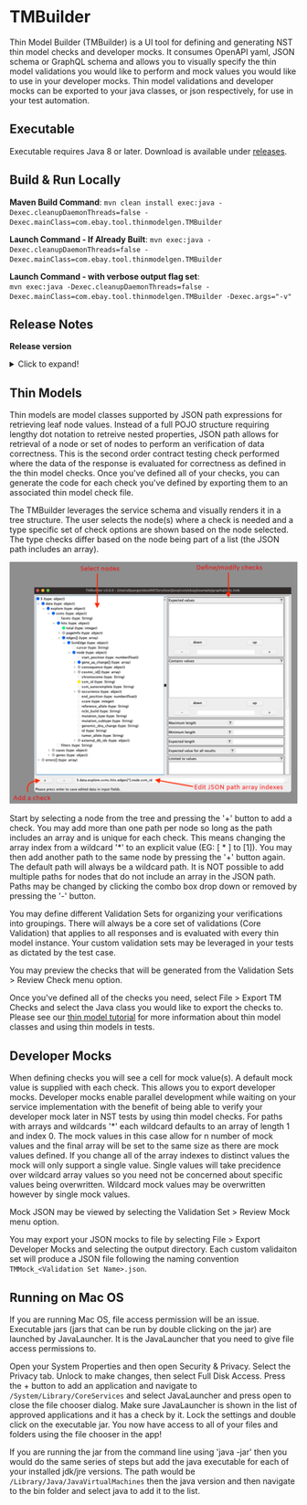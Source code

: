 # TMBuilder
Thin Model Builder (TMBuilder) is a UI tool for defining and generating NST thin model checks and developer mocks. It consumes OpenAPI yaml, JSON schema or GraphQL schema and allows you to visually specify the thin model validations you would like to perform and mock values you would like to use in your developer mocks. Thin model validations and developer mocks can be exported to your java classes, or json respectively, for use in your test automation.  

## Executable

Executable requires Java 8 or later. Download is available under [releases](https://github.com/eBay/NSTSuite/releases).

## Build & Run Locally

**Maven Build Command**:
`mvn clean install exec:java -Dexec.cleanupDaemonThreads=false -Dexec.mainClass=com.ebay.tool.thinmodelgen.TMBuilder`  

**Launch Command - If Already Built**:
`mvn exec:java -Dexec.cleanupDaemonThreads=false -Dexec.mainClass=com.ebay.tool.thinmodelgen.TMBuilder`  

**Launch Command - with verbose output flag set**:  
`mvn exec:java -Dexec.cleanupDaemonThreads=false -Dexec.mainClass=com.ebay.tool.thinmodelgen.TMBuilder -Dexec.args="-v"`

## Release Notes

**Release version**  
<details>
  <summary>Click to expand!</summary>
  
| Version  | Notes                                                                                                                                                                                                                                                                                                                                                                                                                                                                                                  |
|---|--------------------------------------------------------------------------------------------------------------------------------------------------------------------------------------------------------------------------------------------------------------------------------------------------------------------------------------------------------------------------------------------------------------------------------------------------------------------------------------------------------|
| 3.1.0 | Support Kotlin thin model classes.                                                                                                                                                                                                                                                                                                                                                                                                                                                                     |
| 3.0.1 | Upgrade to GraphQL2JSONSchema library 1.1.2 to fix non nullable operation parsing.                                                                                                                                                                                                                                                                                                                                                                                                                     |
| 3.0.0 | Introducing developer mock generation. Read the section on developer mocks for more information.                                                                                                                                                                                                                                                                                                                                                                                                       |
| 2.0.2 | GraphQL schema processing bug fixes - multiple schema file support and reference type name presentation. If a type definition is missing from the schemas a pop-up message is displayed to the user.                                                                                                                                                                                                                                                                                                   |
| 2.0.1 | Correct GraphQL parsing bug that dropped the operation name from the schema tree.                                                                                                                                                                                                                                                                                                                                                                                                                      |
| 2.0.0 | Adding GraphQL Support. TMB internal file pathing is no longer relative to the TMBuilder executable. Pathing to the schema and export file location is now relative to the TMB file. To update you existing files, place the TMBuilder executable in the same location as your existing TMBuilder executable, open each of your TMB files and then save them. After saving each of your TMB files with the 2.0.0 TMBuilder you are free to move your TMBuilder executable anywhere you like on your file system. |
| 1.0.8 | Fix for array parsing of primitive items.                                                                                                                                                                                                                                                                                                                                                                                                                                                              |
| 1.0.7 | Fix parsing error related to JSON schema with arrays without defined items.                                                                                                                                                                                                                                                                                                                                                                                                                            |
| 1.0.6 | Patch for JPJsonObjectCheck output not wrapping output in quotes.                                                                                                                                                                                                                                                                                                                                                                                                                                      |
| 1.0.5 | Support for oneOf/anyOf response model schemas.                                                                                                                                                                                                                                                                                                                                                                                                                                                        |
| 1.0.4 | JPObjectCheck support code generation for defined checks and added negative contains check for object fields.                                                                                                                                                                                                                                                                                                                                                                                          |
| 1.0.3 | Fix import statement generation to choose the wrapped JP*Check.                                                                                                                                                                                                                                                                                                                                                                                                                                        |
| 1.0.2 | Fix duplicate field entry issue.                                                                                                                                                                                                                                                                                                                                                                                                                                                                       |
| 1.0.1 | Fix for issue reported when parsing strings that are DateTime instances. Significant improvement to OpenAPI parsing time. Recent files will only track .tmb files.                                                                                                                                                                                                                                                                                                                                     |
| 1.0.0 | Support for OpenAPI schema                                                                                                                                                                                                                                                                                                                                                                                                                                                                             |
</details>

## Thin Models
Thin models are model classes supported by JSON path expressions for retrieving leaf node values. Instead of a full POJO structure requiring lengthy dot notation to retreive nested properties, JSON path allows for retrieval of a node or set of nodes to perform an verification of data correctness. This is the second order contract testing check performed where the data of the response is evaluated for correctness as defined in the thin model checks. Once you've defined all of your checks, you can generate the code for each check you've defined by exporting them to an associated thin model check file.

The TMBuilder leverages the service schema and visually renders it in a tree structure. The user selects the node(s) where a check is needed and a type specific set of check options are shown based on the node selected. The type checks differ based on the node being part of a list (the JSON path includes an array).

<img src="images/ui_overview.png">

Start by selecting a node from the tree and pressing the '+' button to add a check. You may add more than one path per node so long as the path includes an array and is unique for each check. This means changing the array index from a wildcard '*' to an explicit value (EG: [ * ] to [1]). You may then add another path to the same node by pressing the '+' button again. The default path will always be a wildcard path. It is NOT possible to add multiple paths for nodes that do not include an array in the JSON path. Paths may be changed by clicking the combo box drop down or removed by pressing the '-' button.

You may define different Validation Sets for organizing your verifications into groupings. There will always be a core set of validations (Core Validation) that applies to all responses and is evaluated with every thin model instance. Your custom validation sets may be leveraged in your tests as dictated by the test case.

You may preview the checks that will be generated from the Validation Sets > Review Check menu option.

Once you've defined all of the checks you need, select File > Export TM Checks and select the Java class you would like to export the checks to. Please see our [thin model tutorial](https://github.com/eBay/NSTSuite/tree/main/NSTTutorials/ThinModels) for more information about thin model classes and using thin models in tests.

## Developer Mocks
When defining checks you will see a cell for mock value(s). A default mock value is supplied with each check. This allows you to export developer mocks. Developer mocks enable parallel development while waiting on your service implementation with the benefit of being able to verify your developer mock later in NST tests by using thin model checks. For paths with arrays and wildcards '*' each wildcard defaults to an array of length 1 and index 0. The mock values in this case allow for n number of mock values and the final array will be set to the same size as there are mock values defined. If you change all of the array indexes to distinct values the mock will only support a single value. Single values will take precidence over wildcard array values so you need not be concerned about specific values being overwritten. Wildcard mock values may be overwritten however by single mock values.

Mock JSON may be viewed by selecting the Validation Set > Review Mock menu option.

You may export your JSON mocks to file by selecting File > Export Developer Mocks and selecting the output directory. Each custom validaiton set will produce a JSON file following the naming convention `TMMock_<Validation Set Name>.json`.

## Running on Mac OS  
If you are running Mac OS, file access permission will be an issue. Executable jars (jars that can be run by double clicking on the jar) are launched by JavaLauncher. It is the JavaLauncher that you need to give file access permissions to.

Open your System Properties and then open Security & Privacy. Select the Privacy tab. Unlock to make changes, then select Full Disk Access. Press the + button to add an application and navigate to `/System/Library/CoreServices` and select JavaLauncher and press open to close the file chooser dialog. Make sure JavaLauncher is shown in the list of approved applications and it has a check by it. Lock the settings and double click on the executable jar. You now have access to all of your files and folders using the file chooser in the app!

If you are running the jar from the command line using 'java -jar' then you would do the same series of steps but add the java executable for each of your installed jdk/jre versions. The path would be `/Library/Java/JavaVirtualMachines` then the java version and then navigate to the bin folder and select java to add it to the list.
